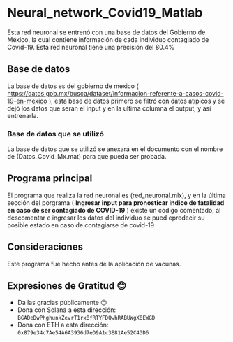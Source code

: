 # Neural_network_Covid19_Matlab
Esta red neuronal se entrenó con una base de datos del Gobierno de México, la cual contiene información de cada individuo contagiado de Covid-19. Esta red neuronal tiene una precisión del 80.4%


## Base de datos
La base de datos es del gobierno de mexico ( https://datos.gob.mx/busca/dataset/informacion-referente-a-casos-covid-19-en-mexico ), esta base de datos primero se filtró con datos atípicos y se dejó los datos que serán el input y en la ultima columna el output, y así entrenarla.

### Base de datos que se utilizó
La base de datos que se utilizó se anexará en el documento con el nombre de (Datos_Covid_Mx.mat) para que pueda ser probada.

## Programa principal
El programa que realiza la red neuronal es (red_neuronal.mlx), y en la última sección del porgrama ( **Ingresar input para pronosticar indice de fatalidad en caso de ser contagiado de COVID-19** ) existe un codigo comentado, al descomentar e ingresar los datos del individuo se pued epredecir su posible estado en caso de contagiarse de covid-19

## Consideraciones
Este programa fue hecho antes de la aplicación de vacunas.

## Expresiones de Gratitud 😊
* Da las gracias públicamente 😊
* Dona con Solana a esta dirección: `BGADeDwPhghunkZevrT1rxBfRTYFDQwhRABUWgX8EWGD`
* Dona con ETH a esta dirección: `0x879e34c7Ae54A6A3936d7eD9A1c3E81Ae52C43D6`
